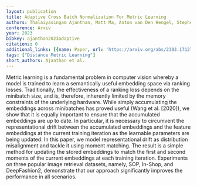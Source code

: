 ```yaml
---
layout: publication
title: Adaptive Cross Batch Normalization For Metric Learning
authors: Thalaiyasingam Ajanthan, Matt Ma, Anton van Den Hengel, Stephen Gould
conference: Arxiv
year: 2023
bibkey: ajanthan2023adaptive
citations: 0
additional_links: [{name: Paper, url: 'https://arxiv.org/abs/2303.17127'}]
tags: ["Distance Metric Learning"]
short_authors: Ajanthan et al.
---
```

Metric learning is a fundamental problem in computer vision whereby a model
is trained to learn a semantically useful embedding space via ranking losses.
Traditionally, the effectiveness of a ranking loss depends on the minibatch
size, and is, therefore, inherently limited by the memory constraints of the
underlying hardware. While simply accumulating the embeddings across
minibatches has proved useful (Wang et al. [2020]), we show that it is equally
important to ensure that the accumulated embeddings are up to date. In
particular, it is necessary to circumvent the representational drift between
the accumulated embeddings and the feature embeddings at the current training
iteration as the learnable parameters are being updated. In this paper, we
model representational drift as distribution misalignment and tackle it using
moment matching. The result is a simple method for updating the stored
embeddings to match the first and second moments of the current embeddings at
each training iteration. Experiments on three popular image retrieval datasets,
namely, SOP, In-Shop, and DeepFashion2, demonstrate that our approach
significantly improves the performance in all scenarios.
